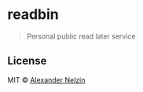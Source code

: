 # readbin

> Personal public read later service


## License

MIT © [Alexander Nelzin](http://asnelzin.ru)
